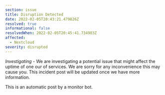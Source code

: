 ```yaml
---
section: issue
title: Disruption Detected
date: 2022-02-05T20:43:21.479826Z
resolved: true
informational: false
resolvedWhen: 2022-02-05T20:45:41.734983Z
affected:
  - Nextcloud
severity: disrupted
---
```

*Investigating* - We are investigating a potential issue that might affect the uptime of one our of services. We are sorry for any inconvenience this may cause you. This incident post will be updated once we have more information.

This is an automatic post by a monitor bot.
        